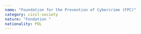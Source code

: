 ```yaml
---
name: "Foundation for the Prevention of Cybercrime (FPC)"
category: civil-society
nature: "Fondation "
nationality: POL
---
```

